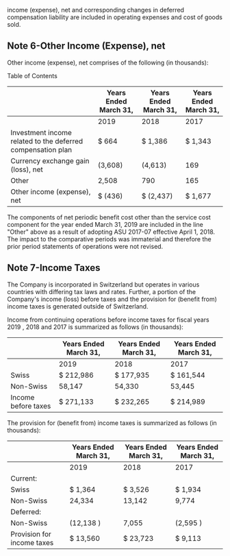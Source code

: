 income (expense), net and corresponding changes in deferred compensation liability are included in operating expenses and cost of goods sold.

## Note 6-Other Income (Expense), net

Other income (expense), net comprises of the following (in thousands):

Table of Contents

|                                                             | Years Ended March 31,   | Years Ended March 31,   | Years Ended March 31,   |
|-------------------------------------------------------------|-------------------------|-------------------------|-------------------------|
|                                                             | 2019                    | 2018                    | 2017                    |
| Investment income related to the deferred compensation plan | $ 664                   | $ 1,386                 | $ 1,343                 |
| Currency exchange gain (loss), net                          | (3,608)                 | (4,613)                 | 169                     |
| Other                                                       | 2,508                   | 790                     | 165                     |
| Other income (expense), net                                 | $ (436)                 | $ (2,437)               | $ 1,677                 |

The components of net periodic benefit cost other than the service cost component for the year ended March 31, 2019 are included in the line "Other" above as a result of adopting ASU 2017-07 effective April 1, 2018. The impact to the comparative periods was immaterial and therefore the prior period statements of operations were not revised.

## Note 7-Income Taxes

The Company is incorporated in Switzerland but operates in various countries with differing tax laws and rates. Further, a portion of the Company's income (loss) before taxes and the provision for (benefit from) income taxes is generated outside of Switzerland.

Income from continuing operations before income taxes for fiscal years 2019 , 2018 and 2017 is summarized as follows (in thousands):

|                     | Years Ended March 31,   | Years Ended March 31,   | Years Ended March 31,   |
|---------------------|-------------------------|-------------------------|-------------------------|
|                     | 2019                    | 2018                    | 2017                    |
| Swiss               | $ 212,986               | $ 177,935               | $ 161,544               |
| Non-Swiss           | 58,147                  | 54,330                  | 53,445                  |
| Income before taxes | $ 271,133               | $ 232,265               | $ 214,989               |

The provision for (benefit from) income taxes is summarized as follows (in thousands):

|                            | Years Ended March 31,   | Years Ended March 31,   | Years Ended March 31,   |
|----------------------------|-------------------------|-------------------------|-------------------------|
|                            | 2019                    | 2018                    | 2017                    |
| Current:                   |                         |                         |                         |
| Swiss                      | $ 1,364                 | $ 3,526                 | $ 1,934                 |
| Non-Swiss                  | 24,334                  | 13,142                  | 9,774                   |
| Deferred:                  |                         |                         |                         |
| Non-Swiss                  | (12,138 )               | 7,055                   | (2,595 )                |
| Provision for income taxes | $ 13,560                | $ 23,723                | $ 9,113                 |